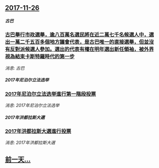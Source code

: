 ## [2017-11-26](/news/2017/11/26/index.md)

##### 古巴
### [古巴舉行市政選舉，逾八百萬名選民將在近二萬七千名候選人中，選出一萬二千五百多個地方議會代表，是古巴唯一的直接選舉，但並沒有反對派候選人參加。選出的代表有權在明年選出新任領袖，被外界視為結束卡斯特羅時代的第一步 ](/news/2017/11/26/古巴舉行市政選舉-逾八百萬名選民將在近二萬七千名候選人中-選出一萬二千五百多個地方議會代表-是古巴唯一的直接選舉-但並沒.md)
_消息: 古巴_

##### 2017年尼泊尔立法选举
### [2017年尼泊尔立法选举進行第一階段投票 ](/news/2017/11/26/2017年尼泊尔立法选举進行第一階段投票.md)
_消息: 2017年尼泊尔立法选举_

##### 2017年洪都拉斯大選
### [2017年洪都拉斯大選進行投票 ](/news/2017/11/26/2017年洪都拉斯大選進行投票.md)
_消息: 2017年洪都拉斯大選_

## [前一天...](/news/2017/11/24/index.md)

